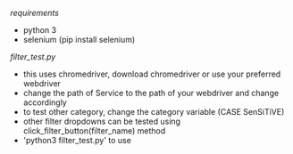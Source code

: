 *requirements*
- python 3
- selenium (pip install selenium)

*filter_test.py*
 - this uses chromedriver, download chromedriver or use your preferred webdriver
 - change the path of Service to the path of your webdriver and change accordingly
 - to test other category, change the category variable (CASE SenSiTiVE)
 - other filter dropdowns can be tested using click_filter_button(filter_name) method
 - 'python3 filter_test.py' to use
